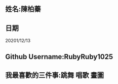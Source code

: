 

姓名:陳柏蓁
----


日期
----
20201/12/13

Github Username:RubyRuby1025
---------------


我最喜歡的三件事:跳舞 唱歌 畫圖 
---------------
